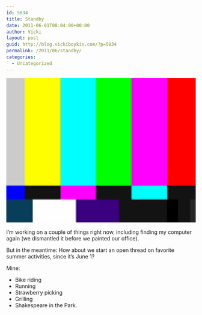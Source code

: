 ```yaml
---
id: 5034
title: Standby
date: 2011-06-01T08:04:00+00:00
author: Vicki
layout: post
guid: http://blog.vickiboykis.com/?p=5034
permalink: /2011/06/standby/
categories:
  - Uncategorized
---
```

<p style="text-align: center;">
  <a href="https://raw.githubusercontent.com/veekaybee/wlb/gh-pages/assets/images/2011/06/standby.jpg"><img class="aligncenter size-full wp-image-5035" title="standby" src="https://raw.githubusercontent.com/veekaybee/wlb/gh-pages/assets/images/2011/06/standby.jpg" alt="" width="512" height="384" /></a>
</p>

I&#8217;m working on a couple of things right now, including finding my computer again (we dismantled it before we painted our office).

But in the meantime: How about we start an open thread on favorite summer activities, since it&#8217;s June 1?

Mine:

  * Bike riding
  * Running
  * Strawberry picking
  * Grilling
  * Shakespeare in the Park.